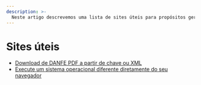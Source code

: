 ```yaml
---
description: >-
  Neste artigo descrevemos uma lista de sites úteis para propósitos gerais.
---
```


# Sites úteis

* [Download de DANFE PDF a partir de chave ou XML](https://meudanfe.com.br/)
* [Execute um sistema operacional diferente diretamente do seu navegador](https://www.onworks.net/onworkssession.php)
